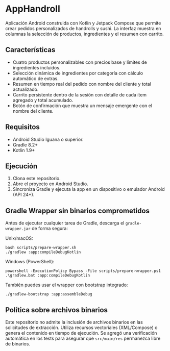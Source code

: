 # AppHandroll

Aplicación Android construida con Kotlin y Jetpack Compose que permite crear pedidos personalizados de handrolls y sushi. La interfaz muestra en columnas la selección de productos, ingredientes y el resumen con carrito.

## Características
- Cuatro productos personalizables con precios base y límites de ingredientes incluidos.
- Selección dinámica de ingredientes por categoría con cálculo automático de extras.
- Resumen en tiempo real del pedido con nombre del cliente y total actualizado.
- Carrito persistente dentro de la sesión con detalle de cada ítem agregado y total acumulado.
- Botón de confirmación que muestra un mensaje emergente con el nombre del cliente.

## Requisitos
- Android Studio Iguana o superior.
- Gradle 8.2+
- Kotlin 1.9+

## Ejecución
1. Clona este repositorio.
2. Abre el proyecto en Android Studio.
3. Sincroniza Gradle y ejecuta la app en un dispositivo o emulador Android (API 24+).


## Gradle Wrapper sin binarios comprometidos
Antes de ejecutar cualquier tarea de Gradle, descarga el `gradle-wrapper.jar` de forma segura:

Unix/macOS:

```
bash scripts/prepare-wrapper.sh
./gradlew :app:compileDebugKotlin
```

Windows (PowerShell):

```
powershell -ExecutionPolicy Bypass -File scripts/prepare-wrapper.ps1
.\gradlew.bat :app:compileDebugKotlin
```

También puedes usar el wrapper con bootstrap integrado:

```
./gradlew-bootstrap :app:assembleDebug
```


## Política sobre archivos binarios
Este repositorio no admite la inclusión de archivos binarios en las solicitudes de extracción.
Utiliza recursos vectoriales (XML/Compose) o genera el contenido en tiempo de ejecución.
Se agregó una verificación automática en los tests para asegurar que `src/main/res` permanezca libre de binarios.
